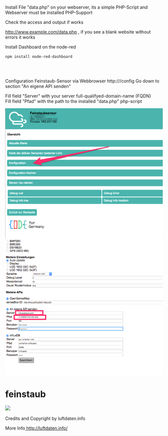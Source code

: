 
Install File "data.php" on your webserver, its a simple PHP-Script and Webserver must be installed PHP-Support

Check the access and output if works 

http://www.example.com/data.php , if you see a blank website without errors it works<br>







Install Dashboard on the node-red 
```
npm install node-red-dashboard
```
<br>
<br>

Configuration Feinstaub-Sensor via Webbrowser http://<IP-Address>/config
Go down to section "An eigene API senden"

Fill field "Server" with your server full-qualifyed-domain-name (FQDN)<br>
Fill field "Pfad" with the path to the installed "data.php" php-script<br>

<img src="https://github.com/unixweb/feinstaub/blob/master/mobile/sensor-config-step-1.png">
<img src="https://github.com/unixweb/feinstaub/blob/master/mobile/configuration-feinstaub-sensor.png">

# feinstaub



<img src="https://blog.unixweb.de/wp-content/uploads/2017/05/Luftdaten.jpg">


Credits and Copyright by luftdaten.info 

More Info<a href="http://luftdaten.info/" target="_blank"> http://luftdaten.info/</a>
